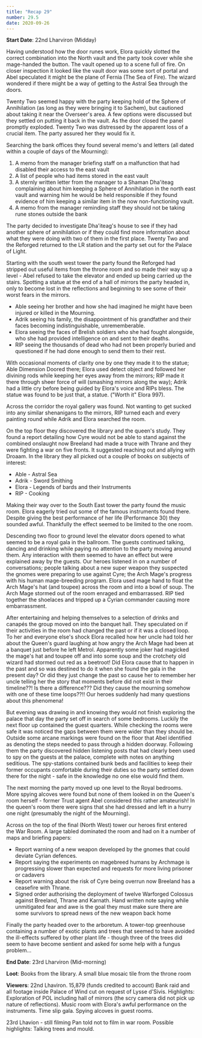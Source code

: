 ```yaml
---
title: "Recap 29"
number: 29.5
date: 2020-09-26
---
```


**Start Date**: 22nd Lharviron (Midday)
 
Having understood how the door runes work, Elora quickly slotted the correct combination into the North vault and the party took cover while she mage-handed the button. The vault opened up to a scene full of fire. On closer inspection it looked like the vault door was some sort of portal and Abel speculated it might be the plane of Fernia (The Sea of Fire). The wizard wondered if there might be a way of getting to the Astral Sea through the doors.
 
Twenty Two seemed happy with the party keeping hold of the Sphere of Annihilation (as long as they were bringing it to Sachem), but cautioned about taking it near the Overseer's area. A few options were discussed but they settled on putting it back in the vault. As the door closed the panel promptly exploded. Twenty Two was distressed by the apparent loss of a crucial item. The party assured her they would fix it.
 
Searching the bank offices they found several memo's and letters (all dated within a couple of days of the Mourning):
1. A memo from the manager briefing staff on a malfunction that had disabled their access to the east vault
2. A list of people who had items stored in the east vault
3. A sternly written letter from the manager to a Shaman Dha'iteag complaining about him keeping a Sphere of Annihilation in the north east vault and warning him he would be held responsible if they found evidence of him keeping a similar item in the now non-functioning vault.
4. A memo from the manager reminding staff they should not be taking rune stones outside the bank
 
The party decided to investigate Dha'iteag's house to see if they had another sphere of annihilation or if they could find more information about what they were doing with two of them in the first place. Twenty Two and the Reforged returned to the LR station and the party set out for the Palace of Light.
 
Starting with the south west tower the party found the Reforged had stripped out useful items from the throne room and so made their way up a level - Abel refused to take the elevator and ended up being carried up the stairs. Spotting a statue at the end of a hall of mirrors the party headed in, only to become lost in the reflections and beginning to see some of their worst fears in the mirrors. 

* Able seeing her brother and how she had imagined he might have been injured or killed in the Mourning.
* Adrik seeing his family, the disappointment of his grandfather and their faces becoming indistinguishable, unrememberable.
* Elora seeing the faces of Brelish soldiers who she had fought alongside, who she had provided intelligence on and sent to their deaths.
* RIP seeing the thousands of dead who had not been properly buried and questioned if he had done enough to send them to their rest.

With occasional moments of clarity one by one they made it to the statue; Able Dimension Doored there; Elora used detect object and followed her divining rods while keeping her eyes away from the mirrors; RIP made it there through sheer force of will (smashing mirrors along the way); Adrik had a little cry before being guided by Elora's voice and RIPs bless. The statue was found to be just that, a statue. ("Worth it" Elora 997).
 
Across the corridor the royal gallery was found. Not wanting to get sucked into any similar shenanigans to the mirrors, RIP turned each and every painting round while Adrik and Elora searched the room.
 
On the top floor they discovered the library and the queen's study. They found a report detailing how Cyre would not be able to stand against the combined onslaught now Breeland had made a truce with Thrane and they were fighting a war on five fronts. It suggested reaching out and allying with Droaam. In the library they all picked out a couple of books on subjects of interest:
- Able - Astral Sea
- Adrik - Sword Smithing
- Elora - Legends of bards and their Instruments
- RIP - Cooking
 
Making their way over to the South East tower the party found the music room. Elora eagerly tried out some of the famous instruments found there. Despite giving the best performance of her life (Performance 30) they sounded awful. Thankfully the effect seemed to be limited to the one room.
 
Descending two floor to ground level the elevator doors opened to what seemed to be a royal gala in the ballroom. The guests continued talking, dancing and drinking while paying no attention to the party moving around them. Any interaction with them seemed to have an effect but were explained away by the guests. Our heroes listened in on a number of conversations; people talking about a new super weapon they suspected the gnomes were preparing to use against Cyre; the Arch Mage's progress with his human mage-breeding program. Elora used mage hand to float the Arch Mage's hat (and toupee) across the room and into a bowl of soup. The Arch Mage stormed out of the room enraged and embarrassed. RIP tied together the shoelaces and tripped up a Cyrian commander causing more embarrassment.
 
After entertaining and helping themselves to a selection of drinks and canapés the group moved on into the banquet hall. They speculated on if their activities in the room had changed the past or if it was a closed loop. To her and everyone else's shock Elora recalled how her uncle had told her about the Queen's guard laughing at how angry the Arch Mage had been at a banquet just before he left Metrol. Apparently some joker had magicked the mage's hat and toupee off and into some soup and the crotchety old wizard had stormed out red as a beetroot! Did Elora cause that to happen in the past and so was destined to do it when she found the gala in the present day? Or did they just change the past so cause her to remember her uncle telling her the story that moments before did not exist in their timeline??! Is there a difference??? Did they cause the mourning somehow with one of these time loops??!! Our heroes suddenly had many questions about this phenomena!
 
But evening was drawing in and knowing they would not finish exploring the palace that day the party set off in search of some bedrooms. Luckily the next floor up contained the guest quarters. While checking the rooms were safe it was noticed the gaps between them were wider than they should be. Outside some arcane markings were found on the floor that Abel identified as denoting the steps needed to pass through a hidden doorway. Following them the party discovered hidden listening posts that had clearly been used to spy on the guests at the palace, complete with notes on anything seditious. The spy-stations contained bunk beds and facilities to keep their former occupants comfortable during their duties so the party settled down there for the night - safe in the knowledge no one else would find them.
 
The next morning the party moved up one level to the Royal bedrooms. More spying alcoves were found but none of them looked in on the Queen's room herself - former Trust agent Abel considered this rather amateurish! In the queen's room there were signs that she had dressed and left in a hurry one night (presumably the night of the Mourning).
 
Across on the top of the final (North West) tower our heroes first entered the War Room. A large tabled dominated the room and had on it a number of maps and briefing papers:
- Report warning of a new weapon developed by the gnomes that could deviate Cyrian defences.
- Report saying the experiments on magebreed humans by Archmage is progressing slower than expected and requests for more living prisoner or cadavers
- Report warning about the risk of Cyre being overrun now Breeland has a ceasefire with Thrane.
- Signed order authorising the deployment of twelve Warforged Colossus against Breeland, Thrane and Karnath. Hand written note saying while unmitigated fear and awe is the goal they must make sure there are some survivors to spread news of the new weapon back home
 
Finally the party headed over to the arboretum. A tower-top greenhouse containing a number of exotic plants and trees that seemed to have avoided the ill-effects suffered by other plant life - though three of the trees did seem to have become sentient and asked for some help with a fungus problem…
 
**End Date**: 23rd Lharviron (Mid-morning)
 
**Loot**: Books from the library. A small blue mosaic tile from the throne room
 
**Viewers**:
22nd Lhaviron. 15,879 (funds credited to account)
Bank raid and all footage inside Palace of Wind cut on request of Lysse d'Sivis.
Highlights: Exploration of POL including hall of mirrors (the scry camera did not pick up nature of reflections). Music room with Elora's awful performance on the instruments. Time slip gala. Spying alcoves in guest rooms.
 
23rd Lhavion - still filming
Pan told not to film in war room.
Possible highlights: Talking trees and mould.
